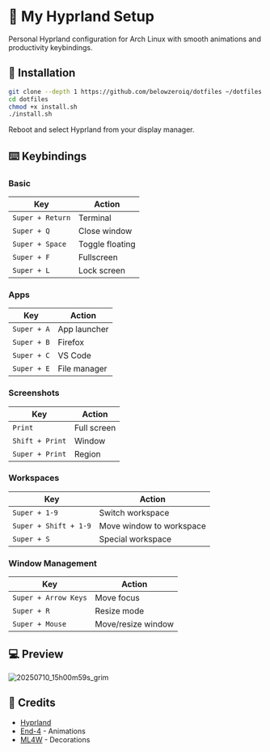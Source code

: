 # 🌟 My Hyprland Setup

Personal Hyprland configuration for Arch Linux with smooth animations and productivity keybindings.

## 🚀 Installation

```bash
git clone --depth 1 https://github.com/belowzeroiq/dotfiles ~/dotfiles
cd dotfiles
chmod +x install.sh
./install.sh
```

Reboot and select Hyprland from your display manager.

## ⌨️ Keybindings

### Basic
| Key | Action |
|---|---|
| `Super + Return` | Terminal |
| `Super + Q` | Close window |
| `Super + Space` | Toggle floating |
| `Super + F` | Fullscreen |
| `Super + L` | Lock screen |

### Apps
| Key | Action |
|---|---|
| `Super + A` | App launcher |
| `Super + B` | Firefox |
| `Super + C` | VS Code |
| `Super + E` | File manager |

### Screenshots
| Key | Action |
|---|---|
| `Print` | Full screen |
| `Shift + Print` | Window |
| `Super + Print` | Region |

### Workspaces
| Key | Action |
|---|---|
| `Super + 1-9` | Switch workspace |
| `Super + Shift + 1-9` | Move window to workspace |
| `Super + S` | Special workspace |

### Window Management
| Key | Action |
|---|---|
| `Super + Arrow Keys` | Move focus |
| `Super + R` | Resize mode |
| `Super + Mouse` | Move/resize window |

## 💻 Preview

![20250710_15h00m59s_grim](https://github.com/user-attachments/assets/cf5c42d7-f263-4f7f-b00b-df5dd07bcc82)

## 📝 Credits

- [Hyprland](https://hyprland.org/)
- [End-4](https://github.com/end-4/dots-hyprland) - Animations
- [ML4W](https://github.com/mylinuxforwork) - Decorations
